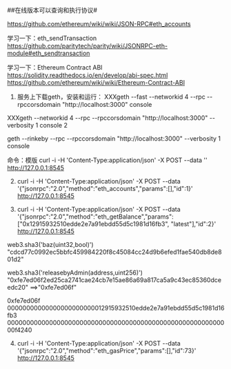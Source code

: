 
##在线版本可以查询和执行协议#

https://github.com/ethereum/wiki/wiki/JSON-RPC#eth_accounts


学习一下：eth_sendTransaction    https://github.com/paritytech/parity/wiki/JSONRPC-eth-module#eth_sendtransaction

学习一下：Ethereum Contract ABI  
https://solidity.readthedocs.io/en/develop/abi-spec.html
https://github.com/ethereum/wiki/wiki/Ethereum-Contract-ABI



1. 服务上下载geth，安装和运行：
 XXXgeth --fast --networkid 4 --rpc --rpccorsdomain "http://localhost:3000" console

 XXXgeth --networkid 4 --rpc --rpccorsdomain "http://localhost:3000" --verbosity 1 console 2
 
 geth --rinkeby --rpc --rpccorsdomain "http://localhost:3000" --verbosity 1  console 

命令：模版 
curl -i -H 'Content-Type:application/json' -X POST --data '' http://127.0.0.1:8545 


2. curl -i -H 'Content-Type:application/json' -X POST --data '{"jsonrpc":"2.0","method":"eth_accounts","params":[],"id":1}' http://127.0.0.1:8545 


3. curl -i -H 'Content-Type:application/json' -X POST --data '{"jsonrpc":"2.0","method":"eth_getBalance","params":["0x12915932510edde2e7a91ebdd55d5c1981d16fb3", "latest"],"id":2}' http://127.0.0.1:8545 



web3.sha3('baz(uint32,bool)')
"cdcd77c0992ec5bbfc459984220f8c45084cc24d9b6efed1fae540db8de801d2"

web3.sha3('releasebyAdmin(address,uint256)')
"0xfe7ed06f2ed25ca2741cae24cb7e15ae86a69a817ca5a9c43ec85360dceedc20"
==>"0xfe7ed06f"

0xfe7ed06f
00000000000000000000000012915932510edde2e7a91ebdd55d5c1981d16fb3
00000000000000000000000000000000000000000000000000000000000f4240


4. curl -i -H 'Content-Type:application/json' -X POST --data '{"jsonrpc":"2.0","method":"eth_gasPrice","params":[],"id":73}' http://127.0.0.1:8545 



